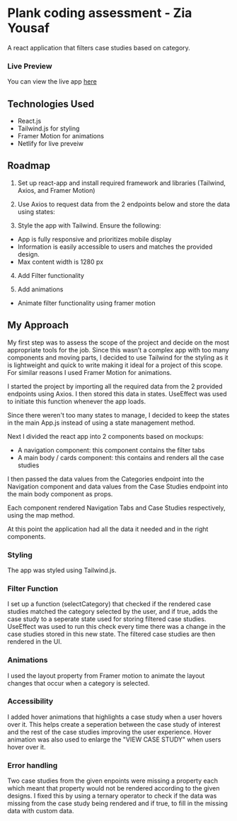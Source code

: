 # Plank coding assessment - Zia Yousaf

A react application that filters case studies based on category.

### Live Preview

You can view the live app [here](https://frosty-yalow-4da450.netlify.app/) 



## Technologies Used

* React.js 
* Tailwind.js for styling 
* Framer Motion for animations
* Netlify for live preveiw 

## Roadmap

1. Set up react-app and install required framework and libraries (Tailwind, Axios, and Framer Motion)

2. Use Axios to request data from the 2 endpoints below and store the data using states: 

3.  Style the app with Tailwind. Ensure the following: 
* App is fully responsive and prioritizes mobile display 
* Information is easily accessible to users and matches the provided design.
* Max content width is 1280 px

4.  Add Filter functionality

5.  Add animations
* Animate filter functionality using framer motion



## My Approach

My first step was to assess the scope of the project and decide on the most appropriate tools for the job.
Since this wasn’t a complex app with too many components and moving parts, I decided to use Tailwind for the styling as it is lightweight and quick to write making it ideal for a project of this scope. For similar reasons I used Framer Motion for animations.  

I started the project by importing all the required data from the 2 provided endpoints using Axios. I then stored this data in states. 
UseEffect was used to initiate this function whenever the app loads.

Since there weren't too many states to manage, I decided to keep the states in the main App.js instead of using a state management method.


Next I divided the react app into 2 components based on mockups: 
* A navigation component: this component contains the filter tabs
* A main body / cards component: this contains and renders all the case studies

I then passed the data values from the Categories endpoint into the Navigation component and data values from the Case Studies endpoint into the main body component as props.

Each component rendered Navigation Tabs and Case Studies respectively, using the map method.

At this point the application had all the data it needed and in the right components. 


### Styling
The app was styled using Tailwind.js.

### Filter Function
I set up a function (selectCategory) that checked if the rendered case studies matched the category selected by the user, and if true, adds the case study to a seperate state used for storing filtered case studies. UseEffect was used to run this check every time there was a change in the case studies stored in this new state. The filtered case studies are then rendered in the UI.  

### Animations
I used the layout property from Framer motion to animate the layout changes that occur when a category is selected.

### Accessibility 
I added hover animations that highlights a case study when a user hovers over it. This helps create a seperation between the case study of interest and the rest of the case studies improving the user experience. 
Hover animation was also used to enlarge the "VIEW CASE STUDY" when users hover over it.  

### Error handling 
Two case studies from the given enpoints were missing a property each which meant that property would not be rendered according to the given designs. I fixed this by using a ternary operator to check if the data was missing from the case study being rendered and if true, to fill in the missing data with custom data. 

